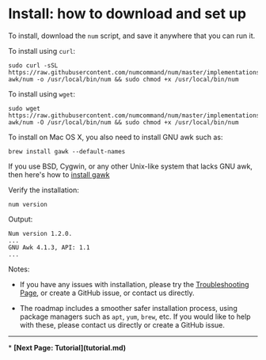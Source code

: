 # Install: how to download and set up

To install, download the `num` script, and save it anywhere that you can run it.

To install using `curl`:

    sudo curl -sSL https://raw.githubusercontent.com/numcommand/num/master/implementations/num-awk/num -o /usr/local/bin/num && sudo chmod +x /usr/local/bin/num

To install using `wget`:

    sudo wget https://raw.githubusercontent.com/numcommand/num/master/implementations/num-awk/num -O /usr/local/bin/num && sudo chmod +x /usr/local/bin/num

To install on Mac OS X, you also need to install GNU awk such as:

    brew install gawk --default-names

If you use BSD, Cygwin, or any other Unix-like system that lacks GNU awk,
then here's how to [install gawk](https://www.gnu.org/software/gawk/manual/html_node/Quick-Installation.html)

Verify the installation:

    num version

Output:

    Num version 1.2.0.
    ...
    GNU Awk 4.1.3, API: 1.1
    ...

Notes:

  * If you have any issues with installation, please try the [Troubleshooting Page](troubleshooting.md), or create a GitHub issue, or contact us directly.

  * The roadmap includes a smoother safer installation process, using package managers such as `apt`, `yum`, `brew`, etc. If you would like to help with these, please contact us directly or create a GitHub issue.


<p><hr><nav>
* <b>[Next Page: Tutorial](tutorial.md)</b>
</nav>

